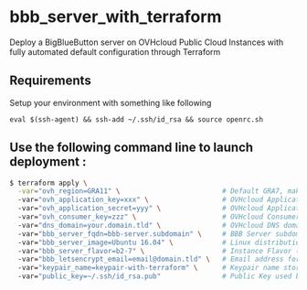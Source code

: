 # bbb_server_with_terraform
Deploy a BigBlueButton server on OVHcloud Public Cloud Instances with fully automated default configuration through Terraform

## Requirements
Setup your environment with something like following
```
eval $(ssh-agent) && ssh-add ~/.ssh/id_rsa && source openrc.sh
```

## Use the following command line to launch deployment :

```bash
$ terraform apply \
  -var="ovh_region=GRA11" \                         # Default GRA7, make sure this region is available on your project
  -var="ovh_application_key=xxx" \                  # OVHcloud Application Key, use https://www.ovh.com/auth/createToken/ to generate one
  -var="ovh_application_secret=yyy" \               # OVHcloud Application Secret
  -var="ovh_consumer_key=zzz" \                     # OVHcloud Consumer Key
  -var="dns_domain=your.domain.tld" \               # OVHcloud DNS domain already available on your account
  -var="bbb_server_fqdn=bbb-server.subdomain" \     # BBB Server subdomain (without OVHcloud DNS domain)
  -var="bbb_server_image=Ubuntu 16.04" \            # Linux distribution used for deployement, default is Ubuntu 16.04 (currently only supported)
  -var="bbb_server_flavor=b2-7" \                   # Instance Flavor (CPU,RAM,Disk config), default is b2-7
  -var="bbb_letsencrypt_email=email@domain.tld" \   # Email address for Let's Encrypt to generate a valid SSL certificate for the host
  -var="keypair_name=keypair-with-terraform" \      # Keypair name stored in Openstack
  -var="public_key=~/.ssh/id_rsa.pub"               # Public Key used by Openstack
